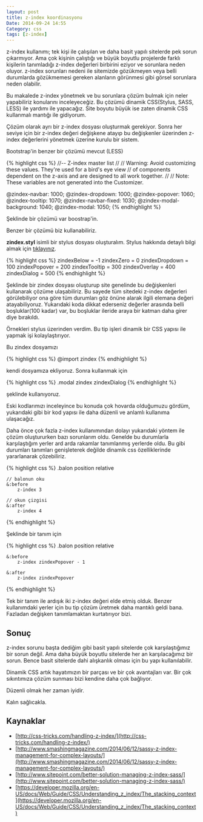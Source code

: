 ```yaml
---
layout: post
title: z-index koordinasyonu
Date: 2014-09-24 14:55
Category: css
tags: [z-index]
---
```


z-index kullanımı; tek kişi ile çalışılan ve daha basit yapılı sitelerde pek sorun çıkarmıyor. Ama çok kişinin çalıştığı ve büyük boyutlu projelerde farklı kişilerin tanımladığı z-index değerleri birbirini eziyor ve sorunlara neden oluyor. z-index sorunları nedeni ile sitemizde gözükmeyen veya belli durumlarda gözükmemesi gereken alanların görünmesi gibi görsel sorunlara neden olabilir. 

Bu makalede z-index yönetmek ve bu sorunlara çözüm bulmak için neler yapabiliriz konularını inceleyeceğiz. Bu çözümü dinamik CSS(Stylus, SASS, LESS) ile yardımı ile yapacağız. Site boyutu büyük ise zaten dinamik CSS kullanmalı mantığı ile gidiyorum.

Çözüm olarak ayrı bir z-index dosyası oluşturmak gerekiyor. Sonra her seviye için bir z-index değeri değişkene atayıp bu değişkenler üzerinden z-index değerlerini yönetmek üzerine kurulu bir sistem.

Bootstrap'in benzer bir çözümü mevcut (LESS)

{% highlight css %}
//-- Z-index master list
//
// Warning: Avoid customizing these values. They're used for a bird's eye view
// of components dependent on the z-axis and are designed to all work together.
//
// Note: These variables are not generated into the Customizer.

@zindex-navbar:            1000;
@zindex-dropdown:          1000;
@zindex-popover:           1060;
@zindex-tooltip:           1070;
@zindex-navbar-fixed:      1030;
@zindex-modal-background:  1040;
@zindex-modal:             1050;
{% endhighlight %}

Şeklinde bir çözümü var boostrap'in.

Benzer bir çözümü biz kullanabiliriz. 

**zindex.styl** isimli bir stylus dosyası oluşturalım. Stylus hakkında detaylı bilgi almak için [tıklayınız](https://fatihhayrioglu.com/stylus-ile-dinamik-css-yazmak/).

{% highlight css %}
zindexBelow =           -1
zindexZero =            0
zindexDropdown =        100
zindexPopover =         200
zindexTooltip =         300
zindexOverlay =         400
zindexDialog =          500
{% endhighlight %}

Şeklinde bir zindex dosyası oluşturup site genelinde bu değişkenleri kullanarak çözüme ulaşabiliriz. Bu sayede tüm sitedeki z-index değerleri görülebiliyor ona göre tüm durumları göz önüne alarak ilgili elemana değeri atayabiliyoruz. Yukarıdaki koda dikkat ederseniz değerler arasında belli boşluklar(100 kadar) var, bu boşluklar ileride araya bir katman daha girer diye bırakıldı.

Örnekleri stylus üzerinden verdim. Bu tip işleri dinamik bir CSS yapısı ile yapmak işi kolaylaştırıyor. 

Bu zindex dosyamızı

{% highlight css %}
@import zindex
{% endhighlight %}

kendi dosyamıza ekliyoruz. Sonra kullanmak için

{% highlight css %}
.modal
    zindex zindexDialog
{% endhighlight %}

şeklinde kullanıyoruz.

Eski kodlarımızı inceleyince bu konuda çok hovarda olduğumuzu gördüm, yukarıdaki gibi bir kod yapısı ile daha düzenli ve anlamlı kullanıma ulaşacağız.

Daha önce çok fazla z-index kullanımından dolayı yukarıdaki yöntem ile çözüm oluştururken bazı sorunlarım oldu. Genelde bu durumlarla karşılaştığım yerler ard arda rakamlar tanımlanmış yerlerde oldu. Bu gibi durumları tanımları genişleterek değilde dinamik css özelliklerinde yararlanarak çözebiliriz.

{% highlight css %}
.balon
    position relative
    
    // balonun oku
    &:before
        z-index 3
    
    // okun çizgisi
    &:after
        z-index 4
{% endhighlight %}

Şeklinde bir tanım için

{% highlight css %}
.balon
    position relative
    
    &:before
        z-index zindexPopover - 1
    
    &:after
        z-index zindexPopover
{% endhighlight %}

Tek bir tanım ile ardışık iki z-index değeri elde etmiş olduk. Benzer kullanımdaki yerler için bu tip çözüm üretmek daha mantıklı geldi bana. Fazladan değişken tanımlamaktan kurtatırıyor bizi.

## Sonuç

z-index sorunu başta dediğim gibi basit yapılı sitelerde çok karşılaştığımız bir sorun değil. Ama daha büyük boyutlu sitelerde her an karşılacağımız bir sorun. Bence basit sitelerde dahi alışkanlık olması için bu yapı kullanılabilir.

Dinamik CSS artık hayatımızın bir parçası ve bir çok avantajları var. Bir çok sıkıntımıza çözüm sunması bizi kendine daha çok bağlıyor.

Düzenli olmak her zaman iyidir.

Kalın sağlıcakla.

## Kaynaklar

 - [http://css-tricks.com/handling-z-index/](http://css-tricks.com/handling-z-index/)
 - [http://www.smashingmagazine.com/2014/06/12/sassy-z-index-management-for-complex-layouts/](http://www.smashingmagazine.com/2014/06/12/sassy-z-index-management-for-complex-layouts/)
 - [http://www.sitepoint.com/better-solution-managing-z-index-sass/](http://www.sitepoint.com/better-solution-managing-z-index-sass/)
 - [https://developer.mozilla.org/en-US/docs/Web/Guide/CSS/Understanding_z_index/The_stacking_context](https://developer.mozilla.org/en-US/docs/Web/Guide/CSS/Understanding_z_index/The_stacking_context)